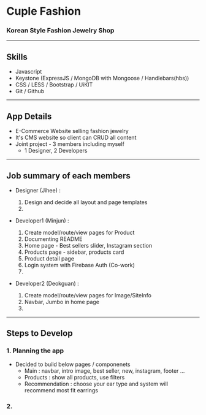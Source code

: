 # Cuple Fashion
### Korean Style Fashion Jewelry Shop
---

## Skills
- Javascript
- Keystone (ExpressJS / MongoDB with Mongoose / Handlebars(hbs))
- CSS / LESS / Bootstrap / UiKIT
- Git / Github
---

## App Details
- E-Commerce Website selling fashion jewelry
- It's CMS website so client can CRUD all content
- Joint project - 3 members including myself
  - 1 Designer, 2 Developers
---

## Job summary of each members
- Designer (Jihee) :
  1. Design and decide all layout and page templates
  2. 

- Developer1 (Minjun) :
  1. Create model/route/view pages for Product
  2. Documenting README
  3. Home page - Best sellers slider, Instagram section
  4. Products page - sidebar, products card
  5. Product detail page
  6. Login system with Firebase Auth (Co-work)
  7. 

- Developer2 (Deokguan) :
  1. Create model/route/view pages for Image/SiteInfo
  2. Navbar, Jumbo in home page
  3. 
---

## Steps to Develop
### 1. Planning the app
- Decided to build below pages / componenets
  - Main : navbar, intro image, best seller, new, instagram, footer ...
  - Products : show all products, use filters
  - Recommendation : choose your ear type and system will recommend most fit earrings
### 2. 